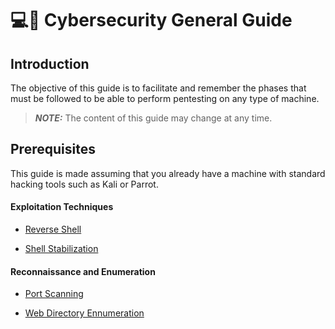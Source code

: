 # 💻🔐 Cybersecurity General Guide  

## Introduction
The objective of this guide is to facilitate and remember the phases that must be followed to be able to perform pentesting on any type of machine.  
> **_NOTE:_**  The content of this guide may change at any time.

## Prerequisites
This guide is made assuming that you already have a machine with standard hacking tools such as Kali or Parrot.

#### Exploitation Techniques
- [Reverse Shell](https://github.com/albertcastineira/cybersecurity/blob/main/Exploitation%20Techniques/ReverseShell.md)

- [Shell Stabilization](https://github.com/albertcastineira/cybersecurity/blob/main/Exploitation%20Techniques/ShellStabilization.md)

#### Reconnaissance and Enumeration
- [Port Scanning](https://github.com/albertcastineira/cybersecurity/blob/main/Reconnaissance%20and%20Enumeration/PortScanning.md)

- [Web Directory Ennumeration](https://github.com/albertcastineira/cybersecurity/blob/main/Reconnaissance%20and%20Enumeration/WebDirectoryEnnumeration.md)